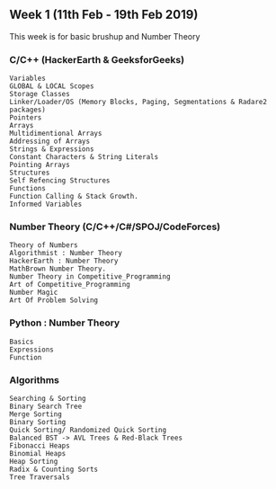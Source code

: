 ## Week 1 (11th Feb - 19th Feb 2019)
This week is for basic brushup and Number Theory


### C/C++ (HackerEarth & GeeksforGeeks)
```
Variables
GLOBAL & LOCAL Scopes
Storage Classes
Linker/Loader/OS (Memory Blocks, Paging, Segmentations & Radare2 packages)
Pointers
Arrays
Multidimentional Arrays
Addressing of Arrays
Strings & Expressions
Constant Characters & String Literals
Pointing Arrays
Structures
Self Refencing Structures
Functions
Function Calling & Stack Growth.
Informed Variables
```

### Number Theory (C/C++/C#/SPOJ/CodeForces)
```
Theory of Numbers
Algorithmist : Number Theory
HackerEarth : Number Theory
MathBrown Number Theory.
Number Theory in Competitive_Programming
Art of Competitive_Programming
Number Magic
Art Of Problem Solving
```

### Python : Number Theory
```
Basics
Expressions
Function
```

### Algorithms
```
Searching & Sorting
Binary Search Tree
Merge Sorting
Binary Sorting
Quick Sorting/ Randomized Quick Sorting
Balanced BST -> AVL Trees & Red-Black Trees
Fibonacci Heaps
Binomial Heaps
Heap Sorting
Radix & Counting Sorts
Tree Traversals
```
